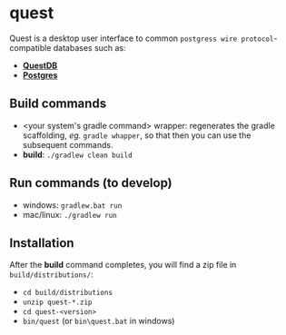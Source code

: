 # quest

Quest is a desktop user interface to common 
`postgress wire protocol`-compatible databases such as:

- [**QuestDB**](https://github.com/questdb/questdb)
- [**Postgres**](https://github.com/postgres/postgres)

## Build commands

- <your system's gradle command> wrapper: regenerates the gradle scaffolding,
  *eg.* `gradle whapper`, so that then you can use the subsequent commands.
- **build**: `./gradlew clean build`

## Run commands (to develop)

- windows: `gradlew.bat run`
- mac/linux: `./gradlew run`

## Installation

After the **build** command completes, you will find a zip file in `build/distributions/`:

- `cd build/distributions`
- `unzip quest-*.zip`
- `cd quest-<version>`
- `bin/quest` (or `bin\quest.bat` in windows)
 